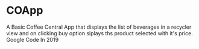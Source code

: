# COApp
A Basic Coffee Central App that displays the list of beverages in a recycler view and on clicking buy option siplays ths product selected with it's price.
Google Code In 2019
